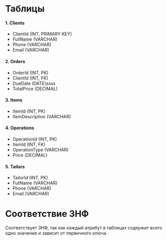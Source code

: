# Таблицы

#### 1. Clients
* ClientId (INT, PRIMARY KEY)
* FullName (VARCHAR)
* Phone (VARCHAR)
* Email (VARCHAR)

#### 2. Orders
* OrderId (INT, PK)
* ClientId (INT, FK)
* DueDate (DATE)ssss
* TotalPrice (DECIMAL)

#### 3. Items
* ItemId (INT, PK)
* ItemDescription (VARCHAR)

#### 4. Operations
* OperationId (INT, PK)
* ItemId (INT, FK)
* OperationType (VARCHAR)
* Price (DECIMAL)

#### 5. Tailors
* TailorId (INT, PK)
* FullName (VARCHAR)
* Phone (VARCHAR)
* Email (VARCHAR)

# Соответствие 3НФ
Соответствует 3НФ, так как каждый атрибут в таблицах содержит всего одно значение и зависит от первичного ключа.
